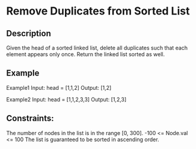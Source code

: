 # Remove Duplicates from Sorted List
## Description

Given the head of a sorted linked list, delete all duplicates such that each element appears only once. Return the linked list sorted as well.

## Example
Example1 
Input: head = [1,1,2]
Output: [1,2]

Example2
Input: head = [1,1,2,3,3]
Output: [1,2,3]

## Constraints:
The number of nodes in the list is in the range [0, 300].
-100 <= Node.val <= 100
The list is guaranteed to be sorted in ascending order.